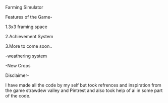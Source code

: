 Farming Simulator 

Features of the Game-

1.3x3 framing space

2.Achievement System 

3.More to come soon..

-weathering system 

-New Crops

Disclaimer-

I have made all the code by my self but took refrences and inspiration from the game strawdew valley and Pintrest and also took help of ai in some part of the code.

